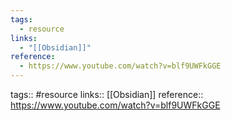 ```yaml
---
tags:
  - resource
links:
  - "[[Obsidian]]"
reference:
  - https://www.youtube.com/watch?v=blf9UWFkGGE
---
```


tags:: #resource
links:: [[Obsidian]]
reference:: https://www.youtube.com/watch?v=blf9UWFkGGE


